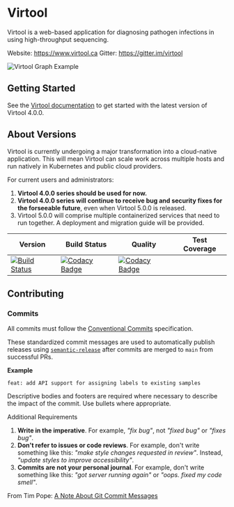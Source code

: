 # Virtool

Virtool is a web-based application for diagnosing pathogen infections in using high-throughput sequencing. 
  
Website: https://www.virtool.ca
Gitter: https://gitter.im/virtool

![Virtool Graph Example](./static/graph-example.png)

## Getting Started

See the [Virtool documentation](https://www.virtool.ca/docs/manual/start/installation/) to get started with the latest
version of Virtool 4.0.0.

## About Versions

Virtool is currently undergoing a major transformation into a cloud-native application. This will mean Virtool can scale
work across multiple hosts and run natively in Kubernetes and public cloud providers.

For current users and administrators:

1. **Virtool 4.0.0 series should be used for now.**
2. **Virtool 4.0.0 series will continue to receive bug and security fixes for the forseeable future**,
even when Virtool 5.0.0 is released.
3. Virtool 5.0.0 will comprise multiple containerized services that need to run together. A deployment
and migration guide will be provided.

| Version | Build Status | Quality | Test Coverage |
| ------- | ------------ | ------- | ------------- |
| [![Build Status](https://cloud.drone.io/api/badges/virtool/virtool/status.svg)](https://cloud.drone.io/virtool/virtool) | [![Codacy Badge](https://app.codacy.com/project/badge/Grade/1388b43207ae407c891744a4d70dde35)](https://www.codacy.com/gh/virtool/virtool?utm_source=github.com&amp;utm_medium=referral&amp;utm_content=virtool/virtool&amp;utm_campaign=Badge_Grade) | [![Codacy Badge](https://app.codacy.com/project/badge/Coverage/1388b43207ae407c891744a4d70dde35)](https://www.codacy.com/gh/virtool/virtool?utm_source=github.com&utm_medium=referral&utm_content=virtool/virtool&utm_campaign=Badge_Coverage) |

## Contributing

### Commits

All commits must follow the [Conventional Commits](https://www.conventionalcommits.org/en/v1.0.0) specification.

These standardized commit messages are used to automatically publish releases using [`semantic-release`](https://semantic-release.gitbook.io/semantic-release)
after commits are merged to `main` from successful PRs.

**Example**

```text
feat: add API support for assigning labels to existing samples
```

Descriptive bodies and footers are required where necessary to describe the impact of the commit. Use bullets where appropriate.

Additional Requirements
1. **Write in the imperative**. For example, _"fix bug"_, not _"fixed bug"_ or _"fixes bug"_.
2. **Don't refer to issues or code reviews**. For example, don't write something like this: _"make style changes requested in review"_.
Instead, _"update styles to improve accessibility"_.
3. **Commits are not your personal journal**. For example, don't write something like this: _"got server running again"_
or _"oops. fixed my code smell"_.

From Tim Pope: [A Note About Git Commit Messages](https://tbaggery.com/2008/04/19/a-note-about-git-commit-messages.html)


